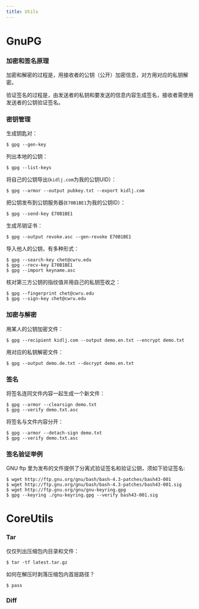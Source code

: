 ```yaml
---
title: Utils
---
```


GnuPG
=====

### 加密和签名原理

加密和解密的过程是，用接收者的公钥（公开）加密信息，对方用对应的私钥解密。

验证签名的过程是，由发送者的私钥和要发送的信息内容生成签名，接收者需使用发送者的公钥验证签名。

### 密钥管理

生成钥匙对：

	$ gpg --gen-key

列出本地的公钥：

	$ gpg --list-keys

将自己的公钥导出(`kidlj.com`为我的公钥UID）：

	$ gpg --armor --output pubkey.txt --export kidlj.com

把公钥发布到公钥服务器(`E70B1BE1`为我的公钥ID）：

	$ gpg --send-key E70B1BE1

生成吊销证书：

	$ gpg --output revoke.asc --gen-revoke E70B1BE1

导入他人的公钥，有多种形式：

	$ gpg --search-key chet@cwru.edu
	$ gpg --recv-key E70B1BE1
	$ gpg --import keyname.asc

核对第三方公钥的指纹值并用自己的私钥签收之：

	$ gpg --fingerprint chet@cwru.edu
	$ gpg --sign-key chet@cwru.edu

### 加密与解密

用某人的公钥加密文件：

	$ gpg --recipient kidlj.com --output demo.en.txt --encrypt demo.txt

用对应的私钥解密文件：

	$ gpg --output demo.de.txt --decrypt demo.en.txt

### 签名

将签名连同文件内容一起生成一个新文件：

	$ gpg --armor --clearsign demo.txt
	$ gpg --verify demo.txt.asc

将签名与文件内容分开：

	$ gpg --armor --detach-sign demo.txt
	$ gpg --verify demo.txt.asc

### 签名验证举例

GNU ftp 里为发布的文件提供了分离式验证签名和验证公钥，须如下验证签名:

	$ wget http://ftp.gnu.org/gnu/bash/bash-4.3-patches/bash43-001
	$ wget http://ftp.gnu.org/gnu/bash/bash-4.3-patches/bash43-001.sig
	$ wget http://ftp.gnu.org/gnu/gnu-keyring.gpg
	$ gpg --keyring ./gnu-keyring.gpg --verify bash43-001.sig


CoreUtils
=========

### Tar

仅仅列出压缩包内目录和文件：

	$ tar -tf latest.tar.gz

如何在解压时剥落压缩包内首层路径？

	$ pass

### Diff


